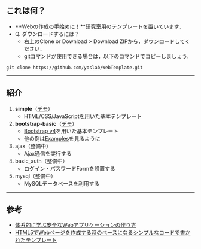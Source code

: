 
## これは何？

- **Webの作成の手始めに！**研究室用のテンプレートを置いています．
- Q. ダウンロードするには？
  - 右上のClone or Download > Download ZIPから，ダウンロードしてください．
  - gitコマンドが使用できる場合は，以下のコマンドでコピーしましょう．

`git clone https://github.com/yoslab/WebTemplate.git`

---

## 紹介

1. **simple**（[デモ](http://yoslab.github.io/WebTemplate/simple/)）
    - HTML/CSS/JavaScriptを用いた基本テンプレート
1. **bootstrap-basic**（[デモ](http://yoslab.github.io/WebTemplate/bootstrap-basic/)）
    - [Bootstrap v4](http://v4-alpha.getbootstrap.com/)を用いた基本テンプレート
    - 他の例は[Examples](http://v4-alpha.getbootstrap.com/examples/)を見るように
1. ajax（整備中）
    - Ajax通信を実行する
1. basic_auth（整備中）
    - ログイン・パスワードFormを設置する
1. mysql（整備中）
    - MySQLデータベースを利用する

---
## 参考
- [体系的に学ぶ安全なWebアプリケーションの作り方](http://www.amazon.co.jp/dp/4797361190)
- [HTML5でWebページを作成する時のベースになるシンプルなコードで書かれたテンプレート](http://coliss.com/articles/build-websites/operation/work/html5-template-by-sixrevisions.html)
